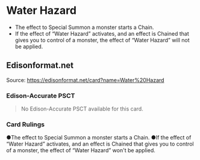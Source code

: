 # Water Hazard

*   The effect to Special Summon a monster starts a Chain.
*   If the effect of “Water Hazard” activates, and an effect is Chained that gives you to control of a monster, the effect of “Water Hazard” will not be applied.

## Edisonformat.net

Source: https://edisonformat.net/card?name=Water%20Hazard

### Edison-Accurate PSCT

> No Edison-Accurate PSCT available for this card.

### Card Rulings

●The effect to Special Summon a monster starts a Chain.
●If the effect of “Water Hazard” activates, and an effect is Chained that gives you to control of a monster, the effect of “Water Hazard” won't be applied.
            